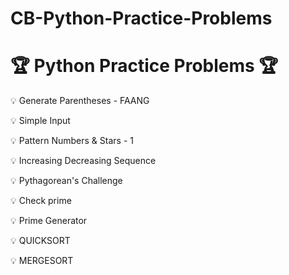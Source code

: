 # CB-Python-Practice-Problems


# 🏆  Python Practice Problems 🏆

💡 Generate Parentheses - FAANG

💡 Simple Input

💡 Pattern Numbers & Stars - 1

💡 Increasing Decreasing Sequence

💡 Pythagorean's Challenge

💡 Check prime

💡 Prime Generator

💡 QUICKSORT

💡 MERGESORT
